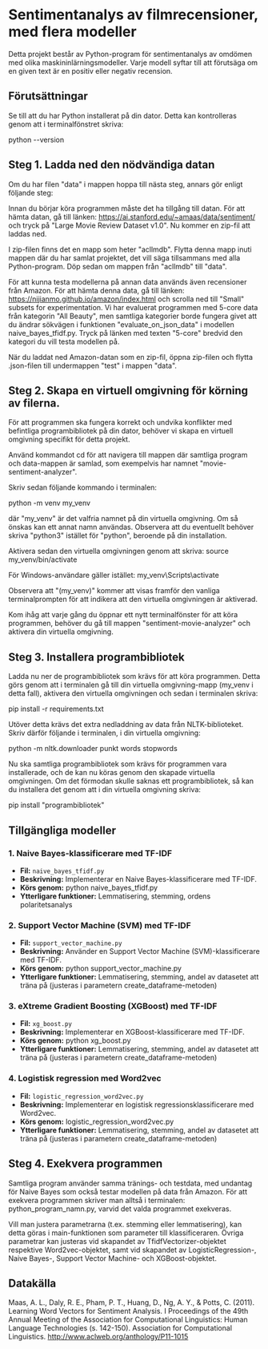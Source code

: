 # Sentimentanalys av filmrecensioner, med flera modeller

Detta projekt består av Python-program för sentimentanalys av omdömen med olika maskininlärningsmodeller. Varje modell syftar till att förutsäga om en given text är en positiv eller negativ recension.

## Förutsättningar

Se till att du har Python installerat på din dator. Detta kan kontrolleras genom att i terminalfönstret skriva:

python --version

## Steg 1. Ladda ned den nödvändiga datan

Om du har filen "data" i mappen hoppa till nästa steg, annars gör enligt följande steg:

Innan du börjar köra programmen måste det ha tillgång till datan. För att hämta datan, gå till länken: https://ai.stanford.edu/~amaas/data/sentiment/ och tryck på "Large Movie Review Dataset v1.0". Nu kommer en zip-fil att laddas ned.

I zip-filen finns det en mapp som heter "acllmdb". Flytta denna mapp inuti mappen där du har samlat projektet, det vill säga tillsammans med alla Python-program. Döp sedan om mappen från "acllmdb" till "data".

För att kunna testa modellerna på annan data används även recensioner från Amazon. För att hämta denna data, gå till länken: https://nijianmo.github.io/amazon/index.html och scrolla ned till "Small" subsets for experimentation. Vi har evaluerat programmen med 5-core data från kategorin "All Beauty", men samtliga kategorier borde fungera givet att du ändrar sökvägen i funktionen "evaluate_on_json_data" i modellen naive_bayes_tfidf.py. Tryck på länken med texten "5-core" bredvid den kategori du vill testa modellen på.

När du laddat ned Amazon-datan som en zip-fil, öppna zip-filen och flytta .json-filen till undermappen "test" i mappen "data".

## Steg 2. Skapa en virtuell omgivning för körning av filerna.
För att programmen ska fungera korrekt och undvika konflikter med befintliga programbibliotek på din dator, behöver vi skapa en virtuell omgivning specifikt för detta projekt.

Använd kommandot cd för att navigera till mappen där samtliga program och data-mappen är samlad, som exempelvis har namnet "movie-sentiment-analyzer".

Skriv sedan följande kommando i terminalen:

python -m venv my_venv

där "my_venv" är det valfria namnet på din virtuella omgivning. Om så önskas kan ett annat namn användas. Observera att du eventuellt behöver skriva "python3" istället för "python", beroende på din installation.

Aktivera sedan den virtuella omgivningen genom att skriva:
source my_venv/bin/activate

För Windows-användare gäller istället:
my_venv\Scripts\activate

Observera att "(my_venv)" kommer att visas framför den vanliga terminalprompten för att indikera att den virtuella omgivningen är aktiverad.

Kom ihåg att varje gång du öppnar ett nytt terminalfönster för att köra programmen, behöver du gå till mappen "sentiment-movie-analyzer" och aktivera din virtuella omgivning.

## Steg 3. Installera programbibliotek
Ladda nu ner de programbibliotek som krävs för att köra programmen. Detta görs genom att i terminalen gå till din virtuella omgivning-mapp (my_venv i detta fall), aktivera den virtuella omgivningen och sedan i terminalen skriva:

pip install -r requirements.txt

Utöver detta krävs det extra nedladdning av data från NLTK-biblioteket. Skriv därför följande i terminalen, i din virtuella omgivning:

python -m nltk.downloader punkt words stopwords

Nu ska samtliga programbibliotek som krävs för programmen vara installerade, och de kan nu köras genom den skapade virtuella omgivningen. Om det förmodan skulle saknas ett programbibliotek, så kan du installera det genom att i din virtuella omgivning skriva:

pip install "programbibliotek"

## Tillgängliga modeller

### 1. Naive Bayes-klassificerare med TF-IDF

- **Fil:** `naive_bayes_tfidf.py`
- **Beskrivning:** Implementerar en Naive Bayes-klassificerare med TF-IDF.
- **Körs genom:** python naive_bayes_tfidf.py
- **Ytterligare funktioner:** Lemmatisering, stemming, ordens polaritetsanalys

### 2. Support Vector Machine (SVM) med TF-IDF

- **Fil:** `support_vector_machine.py`
- **Beskrivning:** Använder en Support Vector Machine (SVM)-klassificerare med TF-IDF.
- **Körs genom:** python support_vector_machine.py
- **Ytterligare funktioner:** Lemmatisering, stemming, andel av datasetet att träna på (justeras i parametern create_dataframe-metoden)

### 3. eXtreme Gradient Boosting (XGBoost) med TF-IDF

- **Fil:** `xg_boost.py`
- **Beskrivning:** Implementerar en XGBoost-klassificerare med TF-IDF.
- **Körs genom:** python xg_boost.py
- **Ytterligare funktioner:** Lemmatisering, stemming, andel av datasetet att träna på (justeras i parametern create_dataframe-metoden)

### 4. Logistisk regression med Word2vec

- **Fil:** `logistic_regression_word2vec.py`
- **Beskrivning:** Implementerar en logistisk regressionsklassificerare med Word2vec.
- **Körs genom:** logistic_regression_word2vec.py
- **Ytterligare funktioner:** Lemmatisering, stemming, andel av datasetet att träna på (justeras i parametern create_dataframe-metoden)

## Steg 4. Exekvera programmen
Samtliga program använder samma tränings- och testdata, med undantag för Naive Bayes som också testar modellen på data från Amazon. För att exekvera programmen skriver man alltså i terminalen:
python_program_namn.py, varvid det valda programmet exekveras.

Vill man justera parametrarna (t.ex. stemming eller lemmatisering), kan detta göras i main-funktionen som parameter till klassificeraren. Övriga parametrar kan justeras vid skapandet av TfidfVectorizer-objektet respektive Word2vec-objektet, samt vid skapandet av LogisticRegression-, Naive Bayes-, Support Vector Machine- och XGBoost-objektet.

## Datakälla

Maas, A. L., Daly, R. E., Pham, P. T., Huang, D., Ng, A. Y., & Potts, C. (2011). Learning Word Vectors for Sentiment Analysis. I Proceedings of the 49th Annual Meeting of the Association for Computational Linguistics: Human Language Technologies (s. 142-150). Association for Computational Linguistics. http://www.aclweb.org/anthology/P11-1015